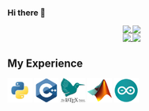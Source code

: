 ### Hi there 👋

<a href="https://github.com/nicopiko#gh-light-mode-only">
  <div align="center">
    <img align="top" width="400px" src="https://github-readme-stats.vercel.app/api?username=nicopiko&show_icons=true&title_color=f6c32c&icon_color=f6c32c&text_color=9f9f9f&bg_color=151515&count_private=true"/>
    <img align="top" width="200px" src="https://github-readme-stats.vercel.app/api/top-langs/?username=nicopiko&show_icons=true&title_color=f6c32c&icon_color=f6c32c&text_color=9f9f9f&bg_color=151515&count_private=true&layout=compact"/>
  </div>
</a>
<a href="https://github.com/nicopiko#gh-dark-mode-only">
  <div align="center">
    <img align="top" width="400px" src="https://github-readme-stats.vercel.app/api?username=nicopiko&show_icons=true&title_color=f6c32c&icon_color=f6c32c&text_color=9f9f9f&bg_color=151515&count_private=true"/>
    <img align="top" width="200px" src="https://github-readme-stats.vercel.app/api/top-langs/?username=nicopiko&show_icons=true&title_color=f6c32c&icon_color=f6c32c&text_color=9f9f9f&bg_color=151515&count_private=true&layout=compact"/>
  </div>
</a>

## My Experience
<code><img height="50" src="https://raw.githubusercontent.com/github/explore/80688e429a7d4ef2fca1e82350fe8e3517d3494d/topics/python/python.png"></code>
<code><img height="50" src="https://raw.githubusercontent.com/github/explore/180320cffc25f4ed1bbdfd33d4db3a66eeeeb358/topics/cpp/cpp.png"></code>
<code><img height="50" src="https://raw.githubusercontent.com/github/explore/80688e429a7d4ef2fca1e82350fe8e3517d3494d/topics/latex/latex.png"></code>
<code><img height="50" src="https://raw.githubusercontent.com/github/explore/80688e429a7d4ef2fca1e82350fe8e3517d3494d/topics/matlab/matlab.png"></code>
<code><img height="50" src="https://raw.githubusercontent.com/github/explore/80688e429a7d4ef2fca1e82350fe8e3517d3494d/topics/arduino/arduino.png"></code>
